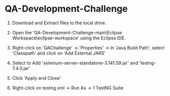 # QA-Development-Challenge

1. Download and Extract files to the local drive.

2. Open the 'QA-Development-Challenge-main\Eclipse Workspace\eclipse-workspace' using the Eclipse IDE.

3. Right-click on 'QAChallenge' ->  'Properties' -> In 'Java Build Path', select 'Classpath' and click on 'Add External JARS'

4. Select to Add 'selenium-server-standalone-3.141.59.jar' and 'testng-7.4.0.jar'

5. Click 'Apply and Close'

6. Right-click on testng.xml -> Run As -> 1 TestNG Suite
